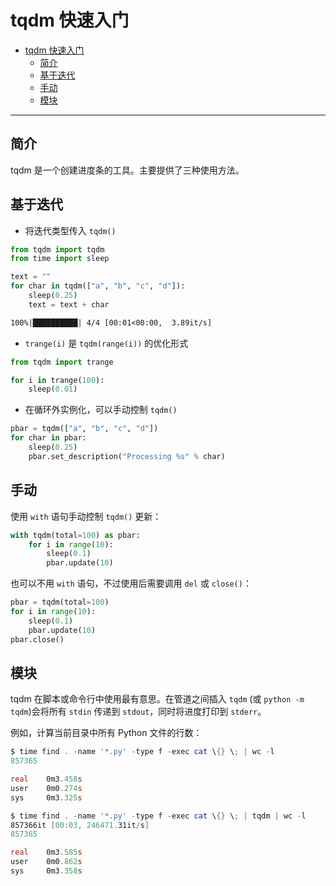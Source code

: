 # tqdm 快速入门

- [tqdm 快速入门](#tqdm-快速入门)
  - [简介](#简介)
  - [基于迭代](#基于迭代)
  - [手动](#手动)
  - [模块](#模块)

***

## 简介

tqdm 是一个创建进度条的工具。主要提供了三种使用方法。

## 基于迭代

- 将迭代类型传入 `tqdm()`

```python
from tqdm import tqdm
from time import sleep

text = ""
for char in tqdm(["a", "b", "c", "d"]):
    sleep(0.25)
    text = text + char
```

```txt
100%|██████████| 4/4 [00:01<00:00,  3.89it/s]
```

- `trange(i)` 是 `tqdm(range(i))` 的优化形式

```python
from tqdm import trange

for i in trange(100):
    sleep(0.01)
```

- 在循环外实例化，可以手动控制 `tqdm()`

```python
pbar = tqdm(["a", "b", "c", "d"])
for char in pbar:
    sleep(0.25)
    pbar.set_description("Processing %s" % char)
```

## 手动

使用 `with` 语句手动控制 `tqdm()` 更新：

```python
with tqdm(total=100) as pbar:
    for i in range(10):
        sleep(0.1)
        pbar.update(10)
```

也可以不用 `with` 语句，不过使用后需要调用 `del` 或 `close()`：

```python
pbar = tqdm(total=100)
for i in range(10):
    sleep(0.1)
    pbar.update(10)
pbar.close()
```

## 模块

tqdm 在脚本或命令行中使用最有意思。在管道之间插入 `tqdm` (或 `python -m tqdm`)会将所有 `stdin` 传递到 `stdout`，同时将进度打印到 `stderr`。

例如，计算当前目录中所有 Python 文件的行数：

```powershell
$ time find . -name '*.py' -type f -exec cat \{} \; | wc -l
857365

real    0m3.458s
user    0m0.274s
sys     0m3.325s

$ time find . -name '*.py' -type f -exec cat \{} \; | tqdm | wc -l
857366it [00:03, 246471.31it/s]
857365

real    0m3.585s
user    0m0.862s
sys     0m3.358s
```

